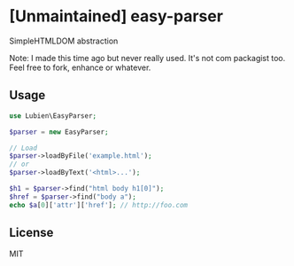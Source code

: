 # [Unmaintained] easy-parser
SimpleHTMLDOM abstraction

Note: I made this time ago but never really used. It's not com packagist too. Feel free to fork, enhance or whatever.

## Usage

```php
use Lubien\EasyParser;

$parser = new EasyParser;

// Load
$parser->loadByFile('example.html');
// or
$parser->loadByText('<html>...');

$h1 = $parser->find("html body h1[0]");
$href = $parser->find("body a");
echo $a[0]['attr']['href']; // http://foo.com
```

## License

MIT
